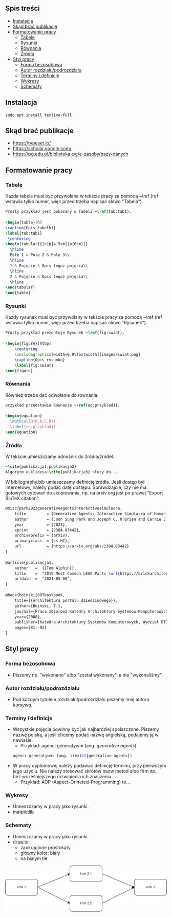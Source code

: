 ## Spis treści

- [Instalacja](#instalacja)
- [Skąd brać publikacje](#skąd-brać-publikacje)
- [Formatowanie pracy](#formatowanie-pracy)
  - [Tabele](#tabele)
  - [Rysunki](#rysunki)
  - [Równania](#równania)
  - [Źródła](#źródła)
- [Styl pracy](#styl-pracy)
  - [Forma bezosobowa](#forma-bezosobowa)
  - [Autor rozdziału/podrozdziału](#autor-rozdziału-podrozdziału)
  - [Terminy i definicje](#terminy-i-definicje)
  - [Wykresy](#wykresy)
  - [Schematy](#schematy)

## Instalacja

```
sudo apt install texlive-full
```

## Skąd brać publikacje

- https://typeset.io/
- https://scholar.google.com/
- https://pg.edu.pl/biblioteka-pg/e-zasoby/bazy-danych

## Formatowanie pracy

### Tabele

Każda tabela musi być przywołana w tekście pracy za pomocą ~\ref (ref wstawia tylko numer, więc przed trzeba napisać słowo "Tabela").

```tex
Prosty przykład jest pokazany w Tabeli ~\ref{tab:tab1}.

\begin{table}[h]
\caption{Opis tabelki}
\label{tab:tab1}
 \centering
\begin{tabular}{|c|p{4.5cm}|p{6cm}|}
  \hline
  Pole 1 & Pole 2 & Pole 3\\
  \hline
  1 & Pojęcie & Opis tegoż pojęcia\\
  \hline
  2 & Pojęcie & Opis tegoż pojęcia\\
  \hline
\end{tabular}
\end{table}
```

### Rysunki

Każdy rysunek musi być przywołany w tekście pracy za pomocą ~\ref (ref wstawia tylko numer, więc przed trzeba napisać słowo "Rysunek").

```tex
Prosty przykład prezentuje Rysunek ~\ref{fig:swiat}.

\begin{figure}[htbp]
    \centering
    \includegraphics[width=0.9\textwidth]{images/swiat.png}
    \caption{Opis rysunku}
    \label{fig:swiat}
\end{figure}
```

### Równania

Również trzeba dać odwołanie do równania.

```tex
przykład przedstawia Równanie ~\ref{eq:przyklad1}.

\begin{equation}
  \mathcal{O(K,B,C,R)}
  \label{eq:przyklad1}
\end{equation}
```

### Źródła

W tekście umieszczamy odnośnik do źródła/źródeł.

```tex
~\cite{publikacja1,publikacja2}
Algorytm euklidesa~\cite{publikacja3} służy do...
```

W bibliography.bib umieszczamy definicję źródła. Jeśli dostęp był internetowy, należy podać datę dostępu. Sprawdzajcie, czy nie ma gotowych cytowań do skopiowania, np. na arxiv.org jest po prawej "Export BibTeX citation".

```tex
@misc{park2023generativeagentsinteractivesimulacra,
    title         = {Generative Agents: Interactive Simulacra of Human Behavior},
    author        = {Joon Sung Park and Joseph C. O'Brien and Carrie J. Cai and Meredith Ringel Morris and Percy Liang and Michael S. Bernstein},
    year          = {2023},
    eprint        = {2304.03442},
    archiveprefix = {arXiv},
    primaryclass  = {cs.HC},
    url           = {https://arxiv.org/abs/2304.03442}
}

@article{publikacja1,
    author   =  {{Tom Alphin}},
    title    =  "2019 Most Common LEGO Parts \url{https://brickarchitect.com/2019/2019-most-common-lego-parts/}",
    urldate  =  "2021-05-06",
}

@book{boinski2007kaskbook,
    title={{Architektura portalu dziedzinowego}},
    author={Boiński, T.},
    journal={Praca zbiorowa Katedry Architektury Systemów Komputerowych KASKBOOK},
    year={2008},
    publisher={Katedra Architektury Systemów Komputerowych, Wydział ETI Politechnika Gdańskiej},
    pages={81--92}
}
```

## Styl pracy

### Forma bezosobowa

- Piszemy np. "wykonano" albo "został wykonany", a nie "wykonaliśmy".

### Autor rozdziału/podrozdziału

- Pod każdym tytułem rozdziału/podrozdziału piszemy imię autora _kursywą_.

### Terminy i definicje

- Wszystkie pojęcia powinny być jak najbardziej spolszczone. Piszemy nazwę polską, a jeśli chcemy podać nazwę angielską, podajemy ją w nawiasie.
  - Przykład: agenci generatywni (ang. _generative agents_)
  ```tex
  agenci generatywni (ang. \textit{generative agents})
  ```
- W pracy dyplomowej należy podawać definicję terminu, przy pierwszym jego użyciu. Nie należy stosować skrótów nazw metod albo firm itp., bez wcześniejszego rozwinięcia ich znaczenia.
  - Przykład: AOP (Aspect-Orineted-Programming) to...

### Wykresy

- Umieszczamy w pracy jako rysunki.
- matplotlib

### Schematy

- Umieszczamy w pracy jako rysunki.
- draw.io
  - zaokrąglone prostokąty
  - główny kolor: biały
  - na białym tle

![Przykład schematu](diagram.drawio.png)
